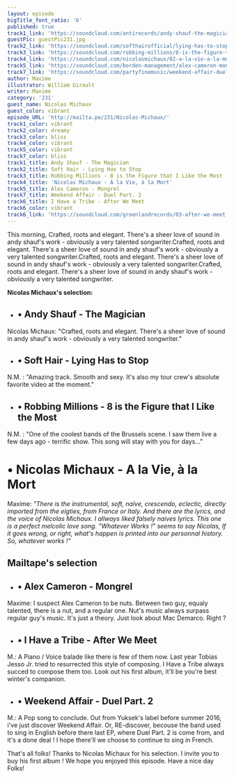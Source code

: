 ```yaml
---
layout: episode
bigTitle_font_ratio: '6'
published: true
track1_link: 'https://soundcloud.com/antirecords/andy-shauf-the-magician'
guestPic: guestPic231.jpg
track2_link: 'https://soundcloud.com/softhairofficial/lying-has-to-stop-single'
track3_link: 'https://soundcloud.com/robbing-millions/8-is-the-figure-that-i-like-the-most'
track4_link: 'https://soundcloud.com/nicolasmichaux/02-a-la-vie-a-la-mort'
track5_link: 'https://soundcloud.com/borden-management/alex-cameron-mongrel'
track7_link: 'https://soundcloud.com/partyfinemusic/weekend-affair-duel-part-2'
author: Maxime
illustrator: William Girault
writer: Maxime
category: '231'
guest_name: Nicolas Michaux
guest_color: vibrant
episode_URL: 'http://mailta.pe/231/Nicolas-Michaux/'
track1_color: vibrant
track2_color: dreamy
track3_color: bliss
track4_color: vibrant
track5_color: vibrant
track7_color: bliss
track1_title: Andy Shauf - The Magician
track2_title: Soft Hair - Lying Has to Stop
track3_title: Robbing Millions - 8 is the Figure that I Like the Most
track4_title: 'Nicolas Michaux - A la Vie, à la Mort'
track5_title: Alex Cameron - Mongrel
track7_title: Weekend Affair - Duel Part. 2
track6_title: I Have a Tribe - After We Meet
track6_color: vibrant
track6_link: 'https://soundcloud.com/groenlandrecords/03-after-we-meet'
---
```

<p id="introduction"> This morning, Crafted, roots and elegant. There's a sheer love of sound in andy shauf's work - obviously a very talented songwriter.Crafted, roots and elegant. There's a sheer love of sound in andy shauf's work - obviously a very talented songwriter.Crafted, roots and elegant. There's a sheer love of sound in andy shauf's work - obviously a very talented songwriter.Crafted, roots and elegant. There's a sheer love of sound in andy shauf's work - obviously a very talented songwriter. </p>

**Nicolas Michaux's selection:** 
 
+ ## • **Andy Shauf - The Magician**
Nicolas Michaux: "Crafted, roots and elegant. There's a sheer love of sound in andy shauf's work - obviously a very talented songwriter."

+ ## • **Soft Hair - Lying Has to Stop**
N.M. : "Amazing track. Smooth and sexy. It's also my tour crew's absolute favorite video at the moment."

+ ## • **Robbing Millions - 8 is the Figure that I Like the Most**
N.M. : "One of the coolest bands of the Brussels scene. I saw them live a few days ago - terrific show. This song will stay with you for days..."



# **• Nicolas Michaux - A la Vie, à la Mort**
Maxime: _"There is the instrumental, soft, naïve, crescendo, eclectic, directly imported from the eigties, from France or Italy. And there are the lyrics, and the voice of Nicolas Michaux. I allways liked falsely naives lyrics. This one is a perfect melcolic love song. "Whatever Works !" seems to say Nicolas, If it goes wrong, or right, what's happen is printed into our personnal history. So, whatever works !"_

 

## **Mailtape's selection**
 
+ ## • **Alex Cameron - Mongrel**
Maxime: I suspect Alex Cameron to be nuts. Between two guy, equaly talented, there is a nut, and a regular one. Nut's music always surpass regular guy's music. It's just a theory. Just look about Mac Demarco. Right ?

+ ## • **I Have a Tribe - After We Meet**
M.: A Piano / Voice balade like there is few of them now. Last year Tobias Jesso Jr. tried to resurrected this style of composing. I Have a Tribe always succed to compose them too. Look out his first album, it'll be you're best winter's companion.

+ ## • **Weekend Affair - Duel Part. 2**
M.: A Pop song to conclude. Out from Yuksek's label before summer 2016, i've just discover Weekend Affair. Or, RE-discover, becouse the band used to sing in English before there last EP, where Duel Part. 2 is come from, and it's a done deal ! I hope there'll we choose to continue to sing in French. 

<p id="outroduction">That's all folks! Thanks to Nicolas Michaux for his selection. I invite you to buy his first album ! We hope you enjoyed this episode. Have a nice day Folks!</p>
